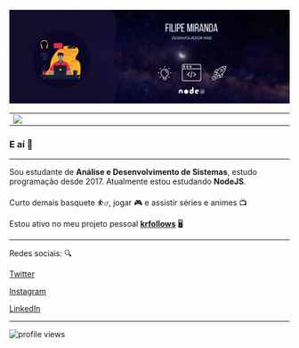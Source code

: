 ![banner](https://github.com/fm1randa/fm1randa/blob/main/banner.png)
<table align="center">
<td>
    <img width="495px" align="left" src="https://github-readme-stats.vercel.app/api?username=fm1randa&theme=dark&show_icons=true&hide=prs&icon_color=fea625"/>  
</td>

<td>
   <img width="400px" align="left" src="https://github-readme-stats.vercel.app/api/top-langs/?username=fm1randa&hide=html&layout=compact&theme=dark" />
</td>
</table>

### E aí 👋
---
Sou estudante de **Análise e Desenvolvimento de Sistemas**, estudo programação desde 2017. Atualmente estou estudando **NodeJS**.

Curto demais basquete :basketball_man:, jogar :video_game: e assistir séries e animes :tv:

Estou ativo no meu projeto pessoal **[krfollows](https://github.com/fm1randa/krfollows)** :desktop_computer:

---

Redes sociais: :mag:  

[Twitter](https://twitter.com/k1ra_exe)   

[Instagram](https://instagram.com/k1ra.jpg)

[LinkedIn](https://www.linkedin.com/in/fm1randa)

---  

![profile views](https://komarev.com/ghpvc/?username=fm1randa&color=green)

<!--
**fm1randa/fm1randa** is a ✨ _special_ ✨ repository because its `README.md` (this file) appears on your GitHub profile.

Here are some ideas to get you started:

- 🔭 I’m currently working on ...
- 🌱 I’m currently learning ...
- 👯 I’m looking to collaborate on ...
- 🤔 I’m looking for help with ...
- 💬 Ask me about ...
- 📫 How to reach me: ...
- 😄 Pronouns: ...
- ⚡ Fun fact: ...
-->
